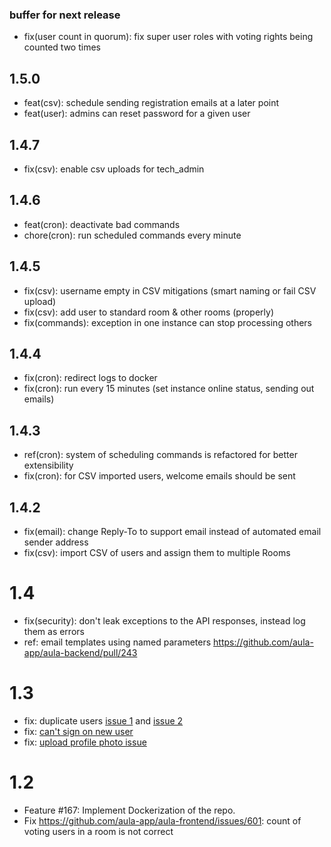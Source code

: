 ### buffer for next release

<!-- here add all issues that haven't been released yet -->
<!-- to release, assign a version number and move them there -->

- fix(user count in quorum): fix super user roles with voting rights being counted two times

## 1.5.0

- feat(csv): schedule sending registration emails at a later point
- feat(user): admins can reset password for a given user

## 1.4.7

- fix(csv): enable csv uploads for tech_admin

## 1.4.6

- feat(cron): deactivate bad commands
- chore(cron): run scheduled commands every minute

## 1.4.5

- fix(csv): username empty in CSV mitigations (smart naming or fail CSV upload)
- fix(csv): add user to standard room & other rooms (properly)
- fix(commands): exception in one instance can stop processing others

## 1.4.4

- fix(cron): redirect logs to docker
- fix(cron): run every 15 minutes (set instance online status, sending out emails)

## 1.4.3

- ref(cron): system of scheduling commands is refactored for better extensibility
- fix(cron): for CSV imported users, welcome emails should be sent

## 1.4.2

- fix(email): change Reply-To to support email instead of automated email sender address
- fix(csv): import CSV of users and assign them to multiple Rooms

# 1.4

- fix(security): don't leak exceptions to the API responses, instead log them as errors
- ref: email templates using named parameters https://github.com/aula-app/aula-backend/pull/243

# 1.3

- fix: duplicate users [issue 1](https://github.com/aula-app/aula-frontend/issues/625) and [issue 2](https://github.com/aula-app/aula-frontend/issues/620)
- fix: [can't sign on new user](https://github.com/aula-app/aula-backend/issues/232)
- fix: [upload profile photo issue](https://github.com/aula-app/aula-backend/pull/234)

# 1.2

- Feature #167: Implement Dockerization of the repo.
- Fix https://github.com/aula-app/aula-frontend/issues/601: count of voting users in a room is not correct
